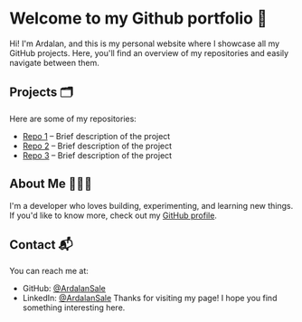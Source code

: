 # Welcome to my Github portfolio 🧿

Hi! I'm Ardalan, and this is my personal website where I showcase all my GitHub projects. Here, you'll find an overview of my repositories and easily navigate between them.

## Projects 🗂️
Here are some of my repositories:

- [Repo 1](https://ArdalanSale.github.io/repo1) – Brief description of the project
- [Repo 2](https://ArdalanSale.github.io/repo2) – Brief description of the project
- [Repo 3](https://ArdalanSale.github.io/repo3) – Brief description of the project

## About Me 🧘🏻‍♂️
I'm a developer who loves building, experimenting, and learning new things. If you'd like to know more, check out my [GitHub profile](https://github.com/ArdalanSale).

## Contact 📬
You can reach me at:
- GitHub: [@ArdalanSale](https://github.com/ArdalanSale)
- LinkedIn: [@ArdalanSale](https://linkedin.com/in/ArdalanSale)
Thanks for visiting my page! I hope you find something interesting here.
